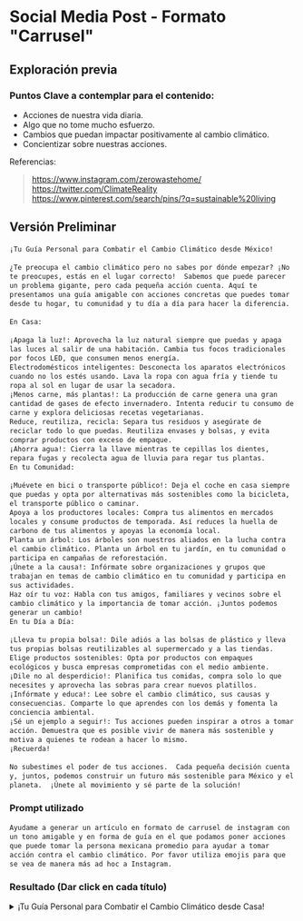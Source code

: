 # Social Media Post - Formato "Carrusel"

## Exploración previa

### Puntos Clave a contemplar para el contenido:
- Acciones de nuestra vida diaria.
- Algo que no tome mucho esfuerzo.
- Cambios que puedan impactar positivamente al cambio climático.
- Concientizar sobre nuestras acciones.

Referencias:
> https://www.instagram.com/zerowastehome/
> https://twitter.com/ClimateReality
> https://www.pinterest.com/search/pins/?q=sustainable%20living

## Versión Preliminar
```
¡Tu Guía Personal para Combatir el Cambio Climático desde México!

¿Te preocupa el cambio climático pero no sabes por dónde empezar? ¡No te preocupes, estás en el lugar correcto!  Sabemos que puede parecer un problema gigante, pero cada pequeña acción cuenta. Aquí te presentamos una guía amigable con acciones concretas que puedes tomar desde tu hogar, tu comunidad y tu día a día para hacer la diferencia.

En Casa:

¡Apaga la luz!: Aprovecha la luz natural siempre que puedas y apaga las luces al salir de una habitación. Cambia tus focos tradicionales por focos LED, que consumen menos energía.
Electrodomésticos inteligentes: Desconecta los aparatos electrónicos cuando no los estés usando. Lava la ropa con agua fría y tiende tu ropa al sol en lugar de usar la secadora.
¡Menos carne, más plantas!: La producción de carne genera una gran cantidad de gases de efecto invernadero. Intenta reducir tu consumo de carne y explora deliciosas recetas vegetarianas.
Reduce, reutiliza, recicla: Separa tus residuos y asegúrate de reciclar todo lo que puedas. Reutiliza envases y bolsas, y evita comprar productos con exceso de empaque.
¡Ahorra agua!: Cierra la llave mientras te cepillas los dientes, repara fugas y recolecta agua de lluvia para regar tus plantas.
En tu Comunidad:

¡Muévete en bici o transporte público!: Deja el coche en casa siempre que puedas y opta por alternativas más sostenibles como la bicicleta, el transporte público o caminar.
Apoya a los productores locales: Compra tus alimentos en mercados locales y consume productos de temporada. Así reduces la huella de carbono de tus alimentos y apoyas la economía local.
Planta un árbol: Los árboles son nuestros aliados en la lucha contra el cambio climático. Planta un árbol en tu jardín, en tu comunidad o participa en campañas de reforestación.
¡Únete a la causa!: Infórmate sobre organizaciones y grupos que trabajan en temas de cambio climático en tu comunidad y participa en sus actividades.
Haz oír tu voz: Habla con tus amigos, familiares y vecinos sobre el cambio climático y la importancia de tomar acción. ¡Juntos podemos generar un cambio!
En tu Día a Día:

¡Lleva tu propia bolsa!: Dile adiós a las bolsas de plástico y lleva tus propias bolsas reutilizables al supermercado y a las tiendas.
Elige productos sostenibles: Opta por productos con empaques ecológicos y busca empresas comprometidas con el medio ambiente.
¡Dile no al desperdicio!: Planifica tus comidas, compra solo lo que necesites y aprovecha las sobras para crear nuevos platillos.
¡Infórmate y educa!: Lee sobre el cambio climático, sus causas y consecuencias. Comparte lo que aprendes con los demás y fomenta la conciencia ambiental.
¡Sé un ejemplo a seguir!: Tus acciones pueden inspirar a otros a tomar acción. Demuestra que es posible vivir de manera más sostenible y motiva a quienes te rodean a hacer lo mismo.
¡Recuerda!

No subestimes el poder de tus acciones.  Cada pequeña decisión cuenta y, juntos, podemos construir un futuro más sostenible para México y el planeta.  ¡Únete al movimiento y sé parte de la solución!
```


### Prompt utilizado
```
Ayudame a generar un artículo en formato de carrusel de instagram con un tono amigable y en forma de guía en el que podamos poner acciones que puede tomar la persona mexicana promedio para ayudar a tomar acción contra el cambio climático. Por favor utiliza emojis para que se vea de manera más ad hoc a Instagram.
```

### Resultado (Dar click en cada título)
<details>
  <summary>¡Tu Guía Personal para Combatir el Cambio Climático desde Casa!</summary>
  <img src="PostTitulo.jpg" alt="image-description"/>
  <p>¿Te preocupa el futuro de nuestro planeta pero no sabes por dónde empezar? ¡No te preocupes, estás en el lugar correcto! Sabemos que el cambio climático puede parecer un problema gigante, pero cada pequeña acción cuenta. Aquí te presentamos una guía práctica y amigable con acciones que puedes tomar desde tu hogar para marcar la diferencia:</p>
<details>
  <summary> ¡Apaga la luz! 💡</summary>
  <img src="Post1.jpg" alt="image-description"/>
<ul>
    <li>Aprovecha al máximo la luz natural: Abre las cortinas y deja que el sol ilumine tu hogar durante el día.</li>
    <li>Cambia a focos LED: Son más eficientes y duraderos, lo que te ayudará a ahorrar energía y dinero.</li>
    <li>Desconecta aparatos que no estés usando: ¿Sabías que muchos aparatos siguen consumiendo energía aunque estén apagados? Desenchufa cargadores, televisores y otros dispositivos cuando no los necesites.</li>
</ul>
</details>
<details>
  <summary> ¡Cuida el agua! 💧</summary>
  <img src="Post2.jpg" alt="image-description"/>
<ul>
    <li>Cierra la llave mientras te cepillas los dientes o te enjabonas las manos.</li>
    <li>Repara fugas y goteras: Una pequeña fuga puede desperdiciar miles de litros de agua al año.</li>
    <li>Recolecta agua de lluvia: Puedes usarla para regar plantas o limpiar pisos.</li>
    <li>¡Duchas cortas y eficientes!: Reduce el tiempo de tus duchas y considera instalar un cabezal de ducha ahorrador.</li>
</ul>
</details>
<details>
  <summary>¡Dile adiós al plástico! 🚫</summary>
  <img src="Post3.jpg" alt="image-description"/>
<ul>
    <li>Lleva tus propias bolsas reutilizables al supermercado.</li>
    <li>Evita comprar productos con empaques excesivos.</li>
    <li>Reutiliza envases y botellas de vidrio.</li>
    <li>¡Dile sí a los termos y botellas reutilizables!: Lleva tu propia agua y café en lugar de comprar bebidas en botellas de plástico.</li>
</ul>
</details>
<details>
  <summary>¡Come rico y sostenible! 🥕</summary>
  <img src="Post4.jpg" alt="image-description"/>
<ul>
    <li>Consume productos locales y de temporada: Apoya a los agricultores locales y reduce la huella de carbono de tus alimentos.</li>
    <li>Reduce el consumo de carne: La producción de carne genera una gran cantidad de gases de efecto invernadero.</li>
    <li>¡Haz composta!: Convierte tus residuos orgánicos en abono para tus plantas.</li>
</ul>
</details>
<details>
  <summary>¡Muévete verde! 🚲</summary>
  <img src="Post5.jpg" alt="image-description"/>
<ul>
    <li>Camina, usa la bicicleta o el transporte público siempre que sea posible.</li>
    <li>Comparte el auto con amigos o familiares.</li>
    <li>Si necesitas comprar un auto, considera uno eléctrico o híbrido.</li>
</ul>
</details>
<details>
  <summary>¡Planta un árbol! 🌳</summary>
  <img src="Post6.jpg" alt="image-description"/>
<ul>
    <li>Los árboles absorben dióxido de carbono y liberan oxígeno, ayudando a limpiar el aire que respiramos.</li>
    <li>Si no tienes espacio para plantar un árbol, puedes apoyar a organizaciones que se dedican a la reforestación.</li>
</ul>
</details>
<details>
  <summary>¡Infórmate y comparte! 🗣️</summary>
  <img src="Post7.jpg" alt="image-description"/>
<ul>
    <li>Mantente informado sobre el cambio climático y las acciones que puedes tomar.</li>
    <li>Comparte tus conocimientos con amigos y familiares.</li>
    <li>¡Únete a movimientos y organizaciones que luchan contra el cambio climático!</li>
</ul>
</details>
</details>

